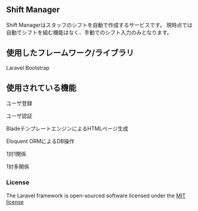 ## Shift Manager
Shift Managerはスタッフのシフトを自動で作成するサービスです。
現時点では自動でシフトを組む機能はなく、手動でのシフト入力のみとなります。

## 使用したフレームワーク/ライブラリ
Laravel
Bootstrap

## 使用されている機能
ユーザ登録

ユーザ認証

BladeテンプレートエンジンによるHTMLページ生成

Eloquent ORMによるDB操作

1対1関係

1対多関係


### License

The Laravel framework is open-sourced software licensed under the [MIT license](http://opensource.org/licenses/MIT)
